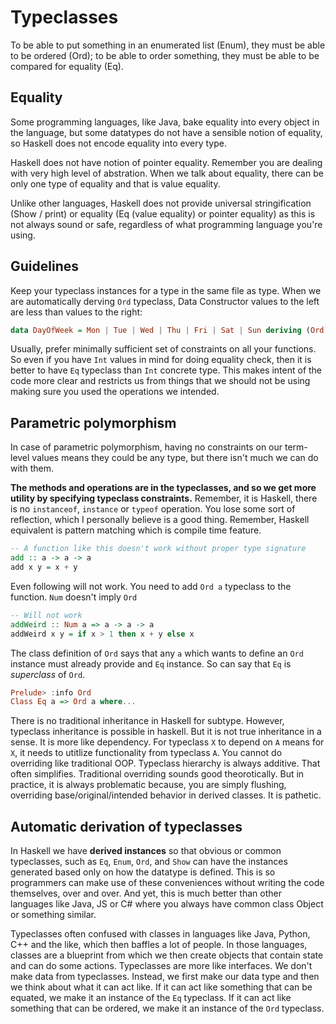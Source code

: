 # Typeclasses

To be able to put something in an enumerated list (Enum), they must be able to be ordered (Ord); to be able to order something, they must be able to be compared for equality (Eq).

## Equality
Some programming languages, like Java, bake equality into every object in the language, but some datatypes do not have a sensible notion of equality, so Haskell does not encode equality into every type.

Haskell does not have notion of pointer equality. Remember you are dealing with very high level of abstration. When we talk about equality, there can be only one type of equality and that is value equality.

Unlike other languages, Haskell does not provide universal stringification (Show / print) or equality (Eq (value equality) or pointer equality) as this is not always sound or safe, regardless of what programming language you're using.

## Guidelines
Keep your typeclass instances for a type in the same file as type.
When we are automatically derving `Ord` typeclass, Data Constructor values to the left are less than values to the right:

```haskell
data DayOfWeek = Mon | Tue | Wed | Thu | Fri | Sat | Sun deriving (Ord)
```
Usually, prefer minimally sufficient set of constraints on all your functions. So even if you have `Int` values in mind for doing equality check, then it is better to have `Eq` typeclass than `Int` concrete type. This makes intent of the code more clear and restricts us from things that we should not be using making sure you used the operations we intended.

## Parametric polymorphism
In case of parametric polymorphism, having no constraints on our term-level values means they could be any type, but there isn't much we can do with them.

**The methods and operations are in the typeclasses, and so we get more utility by specifying typeclass constraints.** Remember, it is Haskell, there is no `instanceof`, `instance` or `typeof` operation. You lose some sort of reflection, which I personally believe is a good thing. Remember, Haskell equivalent is pattern matching which is compile time feature.

```haskell
-- A function like this doesn't work without proper type signature
add :: a -> a -> a
add x y = x + y
```

Even following will not work. You need to add `Ord a` typeclass to the function. `Num` doesn't imply `Ord`
```haskell
-- Will not work
addWeird :: Num a => a -> a -> a
addWeird x y = if x > 1 then x + y else x
```

The class definition of `Ord` says that any `a` which wants to define an `Ord` instance must already provide and `Eq` instance. So can say that `Eq` is *superclass* of `Ord`.
```haskell
Prelude> :info Ord
Class Eq a => Ord a where...
```

There is no traditional inheritance in Haskell for subtype. However, typeclass inheritance is possible in haskell. But it is not true inheritance in a sense. It is more like dependency. For typeclass `X` to depend on `A` means for `X`, it needs to utitlize functionality from typeclass `A`. You cannot do overriding like traditional OOP. Typeclass hierarchy is always additive. That often simplifies. Traditional overriding sounds good theorotically. But in practice, it is always problematic because, you are simply flushing, overriding base/original/intended behavior in derived classes. It is pathetic.

## Automatic derivation of typeclasses
In Haskell we have **derived instances** so that obvious or common typeclasses, such as `Eq`, `Enum`, `Ord`, and `Show` can have the instances generated based only on how the datatype is defined. This is so programmers can make use of these conveniences without writing the code themselves, over and over. And yet, this is much better than other languages like Java, JS or C# where you always have common class Object or something similar.

Typeclasses often confused with classes in languages like Java, Python, C++ and the like, which then baffles a lot of people. In those languages, classes are a blueprint from which we then create objects that contain state and can do some actions. Typeclasses are more like interfaces. We don't make data from typeclasses. Instead, we first make our data type and then we think about what it can act like. If it can act like something that can be equated, we make it an instance of the `Eq` typeclass. If it can act like something that can be ordered, we make it an instance of the `Ord` typeclass.